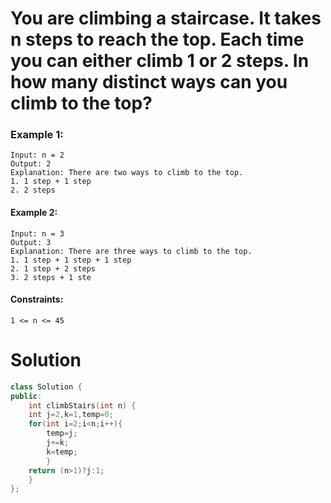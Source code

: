 # You are climbing a staircase. It takes n steps to reach the top. Each time you can either climb 1 or 2 steps. In how many distinct ways can you climb to the top?

 

### Example 1:
```
Input: n = 2
Output: 2
Explanation: There are two ways to climb to the top.
1. 1 step + 1 step
2. 2 steps
```
#### Example 2:

```
Input: n = 3
Output: 3
Explanation: There are three ways to climb to the top.
1. 1 step + 1 step + 1 step
2. 1 step + 2 steps
3. 2 steps + 1 ste

```

#### Constraints:

    1 <= n <= 45

# Solution

```cpp
class Solution {
public:
    int climbStairs(int n) {
    int j=2,k=1,temp=0;
    for(int i=2;i<n;i++){
        temp=j;
        j+=k;
        k=temp;
        }
    return (n>1)?j:1;
    }
};

```